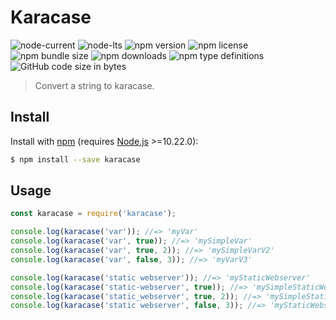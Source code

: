 # Karacase
![node-current](https://img.shields.io/node/v/karacase?color=1976D2&style=flat-square) ![node-lts](https://img.shields.io/node/v-lts/karacase?color=1976D2&style=flat-square) ![npm version](https://img.shields.io/npm/v/karacase?style=flat-square&color=1976D2&label=npm%20version) ![npm license](https://img.shields.io/npm/l/karacase?color=1976D2&style=flat-square&label=npm%20license) ![npm bundle size](https://img.shields.io/bundlephobia/min/karacase?style=flat-square&color=1976D2&label=npm%20bundle%20size) ![npm downloads](https://img.shields.io/npm/dt/karacase?color=1976D2&style=flat-square&label=npm%20downloads) ![npm type definitions](https://img.shields.io/npm/types/karacase?color=1976D2&style=flat-square) ![GitHub code size in bytes](https://img.shields.io/github/languages/code-size/MySimpleOrganizationV2/karacase?color=1976D2&style=flat-square)

> Convert a string to karacase.

## Install

Install with [npm](https://www.npmjs.com/) (requires [Node.js](https://nodejs.org/en/) >=10.22.0):

```sh
$ npm install --save karacase
```

## Usage

```js
const karacase = require('karacase');

console.log(karacase('var')); //=> 'myVar'
console.log(karacase('var', true)); //=> 'mySimpleVar'
console.log(karacase('var', true, 2)); //=> 'mySimpleVarV2'
console.log(karacase('var', false, 3)); //=> 'myVarV3'

console.log(karacase('static webserver')); //=> 'myStaticWebserver'
console.log(karacase('static-webserver', true)); //=> 'mySimpleStaticWebserver'
console.log(karacase('static_webserver', true, 2)); //=> 'mySimpleStaticWebserverV2'
console.log(karacase('static webserver', false, 3)); //=> 'myStaticWebserverV3'
```
